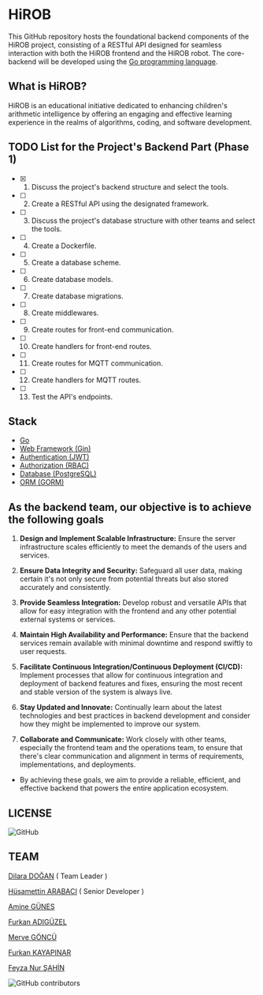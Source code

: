 # HiROB

This GitHub repository hosts the foundational backend components of the HiROB project, consisting of a RESTful API designed for seamless interaction with both the HiROB frontend and the HiROB robot. The core-backend will be developed using the [Go programming language](https://go.dev/learn/).

## What is HiROB?

HiROB is an educational initiative dedicated to enhancing children's arithmetic intelligence by offering an engaging and effective learning experience in the realms of algorithms, coding, and software development.

## TODO List for the Project's Backend Part (Phase 1)

- [x] 1. Discuss the project's backend structure and select the tools.
- [ ] 2. Create a RESTful API using the designated framework.
- [ ] 3. Discuss the project's database structure with other teams and select the tools.
- [ ] 4. Create a Dockerfile.
- [ ] 5. Create a database scheme.
- [ ] 6. Create database models.
- [ ] 7. Create database migrations.
- [ ] 8. Create middlewares.
- [ ] 9. Create routes for front-end communication.
- [ ] 10. Create handlers for front-end routes.
- [ ] 11. Create routes for MQTT communication.
- [ ] 12. Create handlers for MQTT routes.
- [ ] 13. Test the API's endpoints.

## Stack

- [Go](https://go.dev/learn/)
- [Web Framework (Gin)](https://gin-gonic.com/)
- [Authentication (JWT)](https://github.com/golang-jwt/jwt)
- [Authorization (RBAC)](https://github.com/casbin/casbin)
- [Database (PostgreSQL)](https://www.postgresql.org/)
- [ORM (GORM)](https://gorm.io/)

## As the backend team, our objective is to achieve the following goals

1. **Design and Implement Scalable Infrastructure:** Ensure the server infrastructure scales efficiently to meet the demands of the users and services.

2. **Ensure Data Integrity and Security:** Safeguard all user data, making certain it's not only secure from potential threats but also stored accurately and consistently.

3. **Provide Seamless Integration:** Develop robust and versatile APIs that allow for easy integration with the frontend and any other potential external systems or services.

4. **Maintain High Availability and Performance:** Ensure that the backend services remain available with minimal downtime and respond swiftly to user requests.

5. **Facilitate Continuous Integration/Continuous Deployment (CI/CD):** Implement processes that allow for continuous integration and deployment of backend features and fixes, ensuring the most recent and stable version of the system is always live.

6. **Stay Updated and Innovate:** Continually learn about the latest technologies and best practices in backend development and consider how they might be implemented to improve our system.

7. **Collaborate and Communicate:** Work closely with other teams, especially the frontend team and the operations team, to ensure that there's clear communication and alignment in terms of requirements, implementations, and deployments.

- By achieving these goals, we aim to provide a reliable, efficient, and effective backend that powers the entire application ecosystem.

## LICENSE

![GitHub](https://img.shields.io/github/license/UBN-jr/hirob-be-core?style=for-the-badge)

## TEAM

[Dilara DOĞAN](https://github.com/Sddilora) ( Team Leader )

[Hüsamettin ARABACI](https://github.com/husamettinarabaci) ( Senior Developer )

[Amine GÜNEŞ](https://github.com/gnsamine)

[Furkan ADIGÜZEL](https://github.com/furkanadiiguzel)

[Merve GÖNCÜ](https://github.com/mervegonc)

[Furkan KAYAPINAR](https://github.com/johsquaree)

[Feyza Nur ŞAHİN](https://github.com/Feyzanrs)

![GitHub contributors](https://img.shields.io/github/contributors/UBN-jr/hirob-be-core?style=for-the-badge)